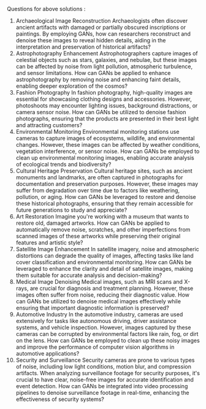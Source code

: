 Questions for above solutions : 

1. Archaeological Image Reconstruction Archaeologists often discover ancient artifacts with damaged or 
partially obscured inscriptions or paintings. By employing GANs, how can researchers reconstruct and denoise 
these images to reveal hidden details, aiding in the interpretation and preservation of historical artifacts?
2. Astrophotography Enhancement Astrophotographers capture images of celestial objects such as stars, 
galaxies, and nebulae, but these images can be affected by noise from light pollution, atmospheric turbulence, 
and sensor limitations. How can GANs be applied to enhance astrophotography by removing noise and 
enhancing faint details, enabling deeper exploration of the cosmos?
3. Fashion Photography In fashion photography, high-quality images are essential for showcasing clothing 
designs and accessories. However, photoshoots may encounter lighting issues, background distractions, or 
camera sensor noise. How can GANs be utilized to denoise fashion photographs, ensuring that the products 
are presented in their best light and attracting customers?
4. Environmental Monitoring Environmental monitoring stations use cameras to capture images of ecosystems, 
wildlife, and environmental changes. However, these images can be affected by weather conditions, 
vegetation interference, or sensor noise. How can GANs be employed to clean up environmental monitoring 
images, enabling accurate analysis of ecological trends and biodiversity?
5. Cultural Heritage Preservation Cultural heritage sites, such as ancient monuments and landmarks, are often 
captured in photographs for documentation and preservation purposes. However, these images may suffer 
from degradation over time due to factors like weathering, pollution, or aging. How can GANs be leveraged to 
restore and denoise these historical photographs, ensuring that they remain accessible for future generations 
to study and appreciate?
6. Art Restoration Imagine you're working with a museum that wants to restore old, damaged artworks. How 
can GANs be applied to automatically remove noise, scratches, and other imperfections from scanned images 
of these artworks while preserving their original features and artistic style?
7. Satellite Image Enhancement In satellite imagery, noise and atmospheric distortions can degrade the quality 
of images, affecting tasks like land cover classification and environmental monitoring. How can GANs be 
leveraged to enhance the clarity and detail of satellite images, making them suitable for accurate analysis and 
decision-making?
8. Medical Image Denoising Medical images, such as MRI scans and X-rays, are crucial for diagnosis and 
treatment planning. However, these images often suffer from noise, reducing their diagnostic value. How can 
GANs be utilized to denoise medical images effectively while ensuring that important diagnostic information 
is preserved?
9. Automotive Industry In the automotive industry, cameras are used extensively for tasks like autonomous 
driving, driver assistance systems, and vehicle inspection. However, images captured by these cameras can be 
corrupted by environmental factors like rain, fog, or dirt on the lens. How can GANs be employed to clean up 
these noisy images and improve the performance of computer vision algorithms in automotive applications?
10. Security and Surveillance Security cameras are prone to various types of noise, including low light conditions, 
motion blur, and compression artifacts. When analyzing surveillance footage for security purposes, it's crucial 
to have clear, noise-free images for accurate identification and event detection. How can GANs be integrated 
into video processing pipelines to denoise surveillance footage in real-time, enhancing the effectiveness of 
security systems?
